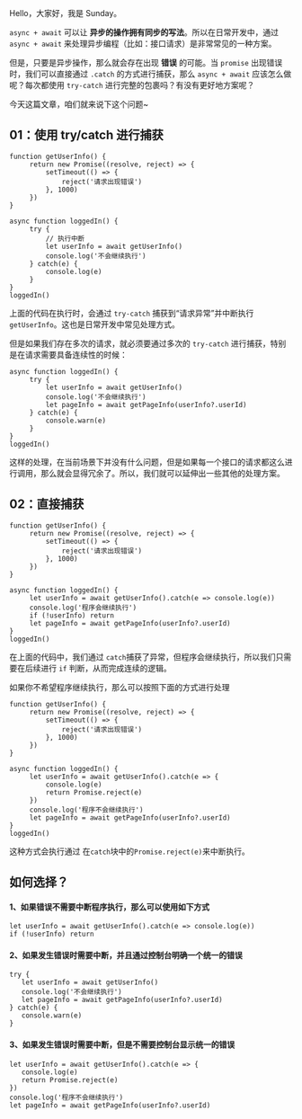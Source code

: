 Hello，大家好，我是 Sunday。

`async + await` 可以让 **异步的操作拥有同步的写法**。所以在日常开发中，通过 `async + await` 来处理异步编程（比如：接口请求）是非常常见的一种方案。

但是，只要是异步操作，那么就会存在出现 **错误** 的可能。当 `promise` 出现错误时，我们可以直接通过 `.catch` 的方式进行捕获，那么 `async + await` 应该怎么做呢？每次都使用 `try-catch` 进行完整的包裹吗？有没有更好地方案呢？

今天这篇文章，咱们就来说下这个问题~

## **01：使用 try/catch 进行捕获**

```
function getUserInfo() {
     return new Promise((resolve, reject) => {
         setTimeout(() => {
             reject('请求出现错误')
         }, 1000)
     })
}

async function loggedIn() {
     try {
         // 执行中断
         let userInfo = await getUserInfo()
         console.log('不会继续执行')
     } catch(e) {
         console.log(e)
     }
}
loggedIn()
```

上面的代码在执行时，会通过 `try-catch` 捕获到“请求异常”并中断执行`getUserInfo`。这也是日常开发中常见处理方式。

但是如果我们存在多次的请求，就必须要通过多次的 `try-catch` 进行捕获，特别是在请求需要具备连续性的时候：

```
async function loggedIn() {
     try {
         let userInfo = await getUserInfo()
         console.log('不会继续执行')
         let pageInfo = await getPageInfo(userInfo?.userId)
     } catch(e) {
         console.warn(e)
     }
}
loggedIn()
```

这样的处理，在当前场景下并没有什么问题，但是如果每一个接口的请求都这么进行调用，那么就会显得冗余了。所以，我们就可以延伸出一些其他的处理方案。

## **02：直接捕获**

```
function getUserInfo() {
     return new Promise((resolve, reject) => {
         setTimeout(() => {
             reject('请求出现错误')
         }, 1000)
     })
}

async function loggedIn() {
     let userInfo = await getUserInfo().catch(e => console.log(e))
     console.log('程序会继续执行')
     if (!userInfo) return
     let pageInfo = await getPageInfo(userInfo?.userId)
}
loggedIn()
```

在上面的代码中，我们通过 `catch`捕获了异常，但程序会继续执行，所以我们只需要在后续进行 `if` 判断，从而完成连续的逻辑。

如果你不希望程序继续执行，那么可以按照下面的方式进行处理

```
function getUserInfo() {
     return new Promise((resolve, reject) => {
         setTimeout(() => {
             reject('请求出现错误')
         }, 1000)
     })
}

async function loggedIn() {
     let userInfo = await getUserInfo().catch(e => {
         console.log(e)
         return Promise.reject(e)
     })
     console.log('程序不会继续执行')
     let pageInfo = await getPageInfo(userInfo?.userId)
}
loggedIn()
```

这种方式会执行通过 在`catch`块中的`Promise.reject(e)`来中断执行。

## **如何选择？**

#### **1、如果错误不需要中断程序执行，那么可以使用如下方式**

```
let userInfo = await getUserInfo().catch(e => console.log(e))
if (!userInfo) return
```

#### **2、如果发生错误时需要中断，并且通过控制台明确一个统一的错误**

```
try {
   let userInfo = await getUserInfo()
   console.log('不会继续执行')
   let pageInfo = await getPageInfo(userInfo?.userId)
} catch(e) {
   console.warn(e)
}
```

#### **3、如果发生错误时需要中断，但是不需要控制台显示统一的错误**

```
let userInfo = await getUserInfo().catch(e => {
   console.log(e)
   return Promise.reject(e)
})
console.log('程序不会继续执行')
let pageInfo = await getPageInfo(userInfo?.userId)
```